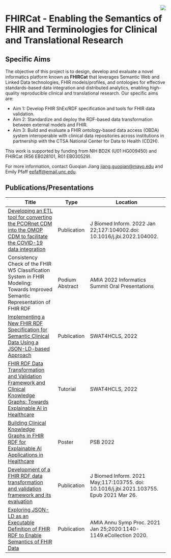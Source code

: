 <!-- Github Actions are defined in the .github/workflows subdirectory.  -->
<a href="https://github.com/fhircat/FHIRCat/actions"><img align="right" src="https://github.com/fhircat/FHIRCat/workflows/Build-and-test/badge.svg"></a>

# FHIRCat - Enabling the Semantics of FHIR and Terminologies for Clinical and Translational Research 

## Specific Aims

The objective of this project is to design, develop and evaluate a novel informatics platform known as **FHIRCat** that leverages Semantic Web and Linked Data technologies, FHIR models/profiles, and ontologies for effective standards-based data integration and distributed analytics, enabling high-quality reproducible clinical and translational research. Our specific aims are:

* Aim 1: Develop FHIR ShEx/RDF specification and tools for FHIR data validation.
* Aim 2: Standardize and deploy the RDF-based data transformation between external models and FHIR.
* Aim 3: Build and evaluate a FHIR ontology-based data access (OBDA) system interoperable with clinical data repositories across institutions in partnership with the CTSA National Center for Data to Health (CD2H).


This work is supported by funding from NIH BD2K (U01 HG009450) and FHIRCat (R56 EB028101, R01 EB030529).

For more information, contact Guoqian Jiang <jiang.guoqian@mayo.edu> and Emily Pfaff <epfaff@email.unc.edu>.

## Publications/Presentations

|Title|Type|Location|
|---|---|---|
|[Developing an ETL tool for converting the PCORnet CDM into the OMOP CDM to facilitate the COVID-19 data integration](https://pubmed.ncbi.nlm.nih.gov/35077901/)|Publication|J Biomed Inform. 2022 Jan 22;127:104002.doi: 10.1016/j.jbi.2022.104002.|
|Consistency Check of the FHIR W5 Classification System in FHIR Modeling: Towards Improved Semantic Representation of FHIR RDF|Podium Abstract|AMIA 2022 Informatics Summit Oral Presentations|
|[Implementing a New FHIR RDF Specification for Semantic Clinical Data Using a JSON-LD-based Approach](http://www.swat4ls.org/workshops/leiden2022/scientific-programme2022/)|Publication|SWAT4HCLS, 2022|
|[FHIR RDF Data Transformation and Validation Framework and Clinical Knowledge Graphs: Towards Explainable AI in Healthcare](http://www.swat4ls.org/workshops/leiden2022/scientific-programme2022/tutorials/)|Tutorial|SWAT4HCLS, 2022|
|[Building Clinical Knowledge Graphs in FHIR RDF for Explainable AI Applications in Healthcare](https://psb.stanford.edu/previous/psb22/conference-materials/psb22_abstracts_121021.htm)|Poster|PSB 2022|
|[Development of a FHIR RDF data transformation and validation framework and its evaluation](https://pubmed.ncbi.nlm.nih.gov/33781919/)|Publication|J Biomed Inform. 2021 May;117:103755. doi: 10.1016/j.jbi.2021.103755. Epub 2021 Mar 26.|
|[Exploring JSON-LD as an Executable Definition of FHIR RDF to Enable Semantics of FHIR Data](https://pubmed.ncbi.nlm.nih.gov/33936490/)|Publication|AMIA Annu Symp Proc. 2021 Jan 25;2020:1140-1149.eCollection 2020. |
